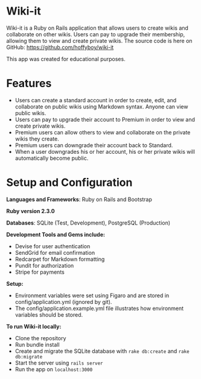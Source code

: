 # Wiki-it
Wiki-it is a Ruby on Rails application that allows users to create wikis and collaborate on other wikis. Users can pay to upgrade their membership, allowing them to view and create private wikis.
The source code is here on GitHub: https://github.com/hoffyboy/wiki-it

This app was created for educational purposes.

# Features
+ Users can create a standard account in order to create, edit, and collaborate on public wikis using Markdown syntax. Anyone can view public wikis.
+ Users can pay to upgrade their account to Premium in order to view and create private wikis.
+ Premium users can allow others to view and collaborate on the private wikis they create.
+ Premium users can downgrade their account back to Standard.
+ When a user downgrades his or her account, his or her private wikis will automatically become public.
# Setup and Configuration


**Languages and Frameworks**: Ruby on Rails and Bootstrap


**Ruby version 2.3.0**


**Databases**: SQLite (Test, Development), PostgreSQL (Production)


**Development Tools and Gems include:**


+ Devise for user authentication
+ SendGrid for email confirmation
+ Redcarpet for Markdown formatting
+ Pundit for authorization
+ Stripe for payments

**Setup:**
+ Environment variables were set using Figaro and are stored in config/application.yml (ignored by git).
+ The config/application.example.yml file illustrates how environment variables should be stored.

**To run Wiki-it locally:**
+ Clone the repository
+ Run bundle install
+ Create and migrate the SQLite database with `rake db:create` and `rake db:migrate`
+ Start the server using `rails server`
+ Run the app on `localhost:3000`
